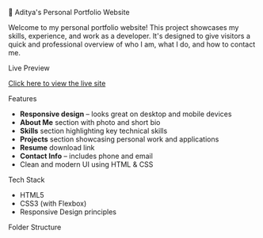 💼 Aditya's Personal Portfolio Website

Welcome to my personal portfolio website! This project showcases my skills, experience, and work as a developer. It's designed to give visitors a quick and professional overview of who I am, what I do, and how to contact me.


  Live Preview

[Click here to view the live site](https://your-portfolio-link.com) <!-- Replace with actual link once deployed -->



 Features

- **Responsive design** – looks great on desktop and mobile devices
- **About Me** section with photo and short bio
- **Skills** section highlighting key technical skills
- **Projects** section showcasing personal work and applications
- **Resume** download link
- **Contact Info** – includes phone and email
- Clean and modern UI using HTML & CSS



 Tech Stack

- HTML5
- CSS3 (with Flexbox)
- Responsive Design principles


Folder Structure




